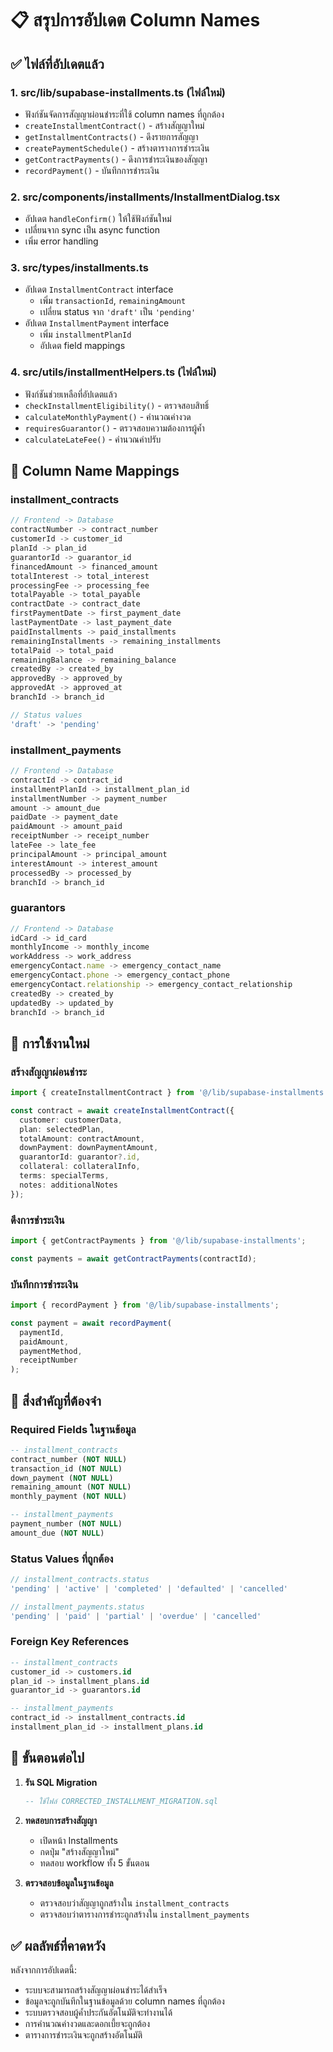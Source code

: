 # 📋 สรุปการอัปเดต Column Names

## ✅ ไฟล์ที่อัปเดตแล้ว

### 1. **src/lib/supabase-installments.ts** (ไฟล์ใหม่)
- ฟังก์ชันจัดการสัญญาผ่อนชำระที่ใช้ column names ที่ถูกต้อง
- `createInstallmentContract()` - สร้างสัญญาใหม่
- `getInstallmentContracts()` - ดึงรายการสัญญา
- `createPaymentSchedule()` - สร้างตารางการชำระเงิน
- `getContractPayments()` - ดึงการชำระเงินของสัญญา
- `recordPayment()` - บันทึกการชำระเงิน

### 2. **src/components/installments/InstallmentDialog.tsx**
- อัปเดต `handleConfirm()` ให้ใช้ฟังก์ชันใหม่
- เปลี่ยนจาก sync เป็น async function
- เพิ่ม error handling

### 3. **src/types/installments.ts**
- อัปเดต `InstallmentContract` interface
  - เพิ่ม `transactionId`, `remainingAmount`
  - เปลี่ยน status จาก `'draft'` เป็น `'pending'`
- อัปเดต `InstallmentPayment` interface
  - เพิ่ม `installmentPlanId`
  - อัปเดต field mappings

### 4. **src/utils/installmentHelpers.ts** (ไฟล์ใหม่)
- ฟังก์ชันช่วยเหลือที่อัปเดตแล้ว
- `checkInstallmentEligibility()` - ตรวจสอบสิทธิ์
- `calculateMonthlyPayment()` - คำนวณค่างวด
- `requiresGuarantor()` - ตรวจสอบความต้องการผู้ค้ำ
- `calculateLateFee()` - คำนวณค่าปรับ

## 🔄 Column Name Mappings

### installment_contracts
```typescript
// Frontend -> Database
contractNumber -> contract_number
customerId -> customer_id
planId -> plan_id
guarantorId -> guarantor_id
financedAmount -> financed_amount
totalInterest -> total_interest
processingFee -> processing_fee
totalPayable -> total_payable
contractDate -> contract_date
firstPaymentDate -> first_payment_date
lastPaymentDate -> last_payment_date
paidInstallments -> paid_installments
remainingInstallments -> remaining_installments
totalPaid -> total_paid
remainingBalance -> remaining_balance
createdBy -> created_by
approvedBy -> approved_by
approvedAt -> approved_at
branchId -> branch_id

// Status values
'draft' -> 'pending'
```

### installment_payments
```typescript
// Frontend -> Database
contractId -> contract_id
installmentPlanId -> installment_plan_id
installmentNumber -> payment_number
amount -> amount_due
paidDate -> payment_date
paidAmount -> amount_paid
receiptNumber -> receipt_number
lateFee -> late_fee
principalAmount -> principal_amount
interestAmount -> interest_amount
processedBy -> processed_by
branchId -> branch_id
```

### guarantors
```typescript
// Frontend -> Database
idCard -> id_card
monthlyIncome -> monthly_income
workAddress -> work_address
emergencyContact.name -> emergency_contact_name
emergencyContact.phone -> emergency_contact_phone
emergencyContact.relationship -> emergency_contact_relationship
createdBy -> created_by
updatedBy -> updated_by
branchId -> branch_id
```

## 🎯 การใช้งานใหม่

### สร้างสัญญาผ่อนชำระ
```typescript
import { createInstallmentContract } from '@/lib/supabase-installments';

const contract = await createInstallmentContract({
  customer: customerData,
  plan: selectedPlan,
  totalAmount: contractAmount,
  downPayment: downPaymentAmount,
  guarantorId: guarantor?.id,
  collateral: collateralInfo,
  terms: specialTerms,
  notes: additionalNotes
});
```

### ดึงการชำระเงิน
```typescript
import { getContractPayments } from '@/lib/supabase-installments';

const payments = await getContractPayments(contractId);
```

### บันทึกการชำระเงิน
```typescript
import { recordPayment } from '@/lib/supabase-installments';

const payment = await recordPayment(
  paymentId,
  paidAmount,
  paymentMethod,
  receiptNumber
);
```

## 🚨 สิ่งสำคัญที่ต้องจำ

### Required Fields ในฐานข้อมูล
```sql
-- installment_contracts
contract_number (NOT NULL)
transaction_id (NOT NULL)
down_payment (NOT NULL)
remaining_amount (NOT NULL)
monthly_payment (NOT NULL)

-- installment_payments
payment_number (NOT NULL)
amount_due (NOT NULL)
```

### Status Values ที่ถูกต้อง
```typescript
// installment_contracts.status
'pending' | 'active' | 'completed' | 'defaulted' | 'cancelled'

// installment_payments.status
'pending' | 'paid' | 'partial' | 'overdue' | 'cancelled'
```

### Foreign Key References
```sql
-- installment_contracts
customer_id -> customers.id
plan_id -> installment_plans.id
guarantor_id -> guarantors.id

-- installment_payments
contract_id -> installment_contracts.id
installment_plan_id -> installment_plans.id
```

## 🔧 ขั้นตอนต่อไป

1. **รัน SQL Migration**
   ```sql
   -- ใช้ไฟล์ CORRECTED_INSTALLMENT_MIGRATION.sql
   ```

2. **ทดสอบการสร้างสัญญา**
   - เปิดหน้า Installments
   - กดปุ่ม "สร้างสัญญาใหม่"
   - ทดสอบ workflow ทั้ง 5 ขั้นตอน

3. **ตรวจสอบข้อมูลในฐานข้อมูล**
   - ตรวจสอบว่าสัญญาถูกสร้างใน `installment_contracts`
   - ตรวจสอบว่าตารางการชำระถูกสร้างใน `installment_payments`

## ✅ ผลลัพธ์ที่คาดหวัง

หลังจากการอัปเดตนี้:
- ระบบจะสามารถสร้างสัญญาผ่อนชำระได้สำเร็จ
- ข้อมูลจะถูกบันทึกในฐานข้อมูลด้วย column names ที่ถูกต้อง
- ระบบตรวจสอบผู้ค้ำประกันอัตโนมัติจะทำงานได้
- การคำนวณค่างวดและดอกเบี้ยจะถูกต้อง
- ตารางการชำระเงินจะถูกสร้างอัตโนมัติ
